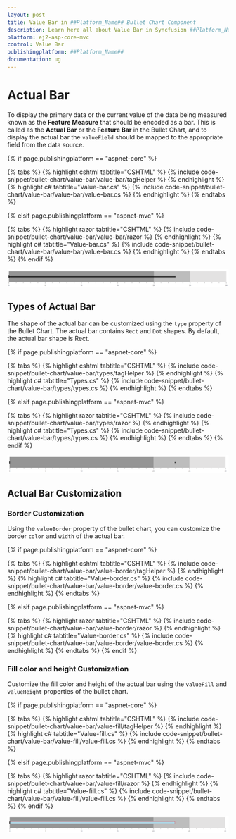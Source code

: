 ```yaml
---
layout: post
title: Value Bar in ##Platform_Name## Bullet Chart Component
description: Learn here all about Value Bar in Syncfusion ##Platform_Name## Bullet Chart component of Syncfusion Essential JS 2 and more.
platform: ej2-asp-core-mvc
control: Value Bar
publishingplatform: ##Platform_Name##
documentation: ug
---
```



# Actual Bar

To display the primary data or the current value of the data being measured known as the **Feature Measure** that should be encoded as a bar. This is called as the **Actual Bar** or the **Feature Bar** in the Bullet Chart, and to display the actual bar the `valueField` should be mapped to the appropriate field from the data source.

{% if page.publishingplatform == "aspnet-core" %}

{% tabs %}
{% highlight cshtml tabtitle="CSHTML" %}
{% include code-snippet/bullet-chart/value-bar/value-bar/tagHelper %}
{% endhighlight %}
{% highlight c# tabtitle="Value-bar.cs" %}
{% include code-snippet/bullet-chart/value-bar/value-bar/value-bar.cs %}
{% endhighlight %}
{% endtabs %}

{% elsif page.publishingplatform == "aspnet-mvc" %}

{% tabs %}
{% highlight razor tabtitle="CSHTML" %}
{% include code-snippet/bullet-chart/value-bar/value-bar/razor %}
{% endhighlight %}
{% highlight c# tabtitle="Value-bar.cs" %}
{% include code-snippet/bullet-chart/value-bar/value-bar/value-bar.cs %}
{% endhighlight %}
{% endtabs %}
{% endif %}



![Actual Bar in Bullet Chart](images/blazor-bullet-chart-actual-bar.png)

## Types of Actual Bar

The shape of the actual bar can be customized using the `type` property of the Bullet Chart. The actual bar contains `Rect` and `Dot` shapes. By default, the actual bar shape is Rect.

{% if page.publishingplatform == "aspnet-core" %}

{% tabs %}
{% highlight cshtml tabtitle="CSHTML" %}
{% include code-snippet/bullet-chart/value-bar/types/tagHelper %}
{% endhighlight %}
{% highlight c# tabtitle="Types.cs" %}
{% include code-snippet/bullet-chart/value-bar/types/types.cs %}
{% endhighlight %}
{% endtabs %}

{% elsif page.publishingplatform == "aspnet-mvc" %}

{% tabs %}
{% highlight razor tabtitle="CSHTML" %}
{% include code-snippet/bullet-chart/value-bar/types/razor %}
{% endhighlight %}
{% highlight c# tabtitle="Types.cs" %}
{% include code-snippet/bullet-chart/value-bar/types/types.cs %}
{% endhighlight %}
{% endtabs %}
{% endif %}



![Bullet Chart with Dot Actual Bar](images/blazor-bullet-chart-dot-actual-bar.png)

## Actual Bar Customization

### Border Customization

Using the `valueBorder` property of the bullet chart, you can customize the border `color` and `width` of the actual bar.

{% if page.publishingplatform == "aspnet-core" %}

{% tabs %}
{% highlight cshtml tabtitle="CSHTML" %}
{% include code-snippet/bullet-chart/value-bar/value-border/tagHelper %}
{% endhighlight %}
{% highlight c# tabtitle="Value-border.cs" %}
{% include code-snippet/bullet-chart/value-bar/value-border/value-border.cs %}
{% endhighlight %}
{% endtabs %}

{% elsif page.publishingplatform == "aspnet-mvc" %}

{% tabs %}
{% highlight razor tabtitle="CSHTML" %}
{% include code-snippet/bullet-chart/value-bar/value-border/razor %}
{% endhighlight %}
{% highlight c# tabtitle="Value-border.cs" %}
{% include code-snippet/bullet-chart/value-bar/value-border/value-border.cs %}
{% endhighlight %}
{% endtabs %}
{% endif %}



### Fill color and height Customization

Customize the fill color and height of the actual bar using the `valueFill` and `valueHeight` properties of the bullet chart.

{% if page.publishingplatform == "aspnet-core" %}

{% tabs %}
{% highlight cshtml tabtitle="CSHTML" %}
{% include code-snippet/bullet-chart/value-bar/value-fill/tagHelper %}
{% endhighlight %}
{% highlight c# tabtitle="Value-fill.cs" %}
{% include code-snippet/bullet-chart/value-bar/value-fill/value-fill.cs %}
{% endhighlight %}
{% endtabs %}

{% elsif page.publishingplatform == "aspnet-mvc" %}

{% tabs %}
{% highlight razor tabtitle="CSHTML" %}
{% include code-snippet/bullet-chart/value-bar/value-fill/razor %}
{% endhighlight %}
{% highlight c# tabtitle="Value-fill.cs" %}
{% include code-snippet/bullet-chart/value-bar/value-fill/value-fill.cs %}
{% endhighlight %}
{% endtabs %}
{% endif %}



![Customizing Actual Bar in Bullet Chart](images/blazor-bullet-chart-actual-bar-customization.png)